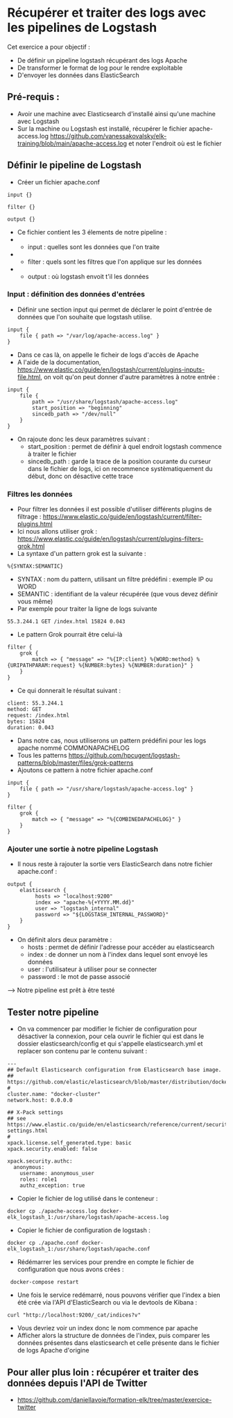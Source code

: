 # Récupérer et traiter des logs avec les pipelines de Logstash

Cet exercice a pour objectif : 
* De définir un pipeline logstash récupérant des logs Apache
* De transformer le format de log pour le rendre exploitable
* D'envoyer les données dans ElasticSearch


## Pré-requis : 
* Avoir une machine avec Elasticsearch d'installé ainsi qu'une machine avec Logstash
* Sur la machine ou Logstash est installé, récupérer le fichier apache-access.log https://github.com/vanessakovalsky/elk-training/blob/main/apache-access.log et noter l'endroit où est le fichier

## Définir le pipeline de Logstash
* Créer un fichier apache.conf 
```
input {}

filter {}

output {}
```
* Ce fichier contient les 3 élements de notre pipeline :
* * input : quelles sont les données que l'on traite
* * filter : quels sont les filtres que l'on applique sur les données
* * output : où logstash envoit t'il les données 

### Input : définition des données d'entrées 

* Définir une section input qui permet de déclarer le point d'entrée de données que l'on souhaite que logstash utilise. 
```
input {
    file { path => "/var/log/apache-access.log" }
}
```
* Dans ce cas là, on appelle le ficheir de logs d'accès de Apache 
* A l'aide de la documentation, https://www.elastic.co/guide/en/logstash/current/plugins-inputs-file.html, on voit qu'on peut donner d'autre paramètres à notre entrée :
```
input {
    file { 
        path => "/usr/share/logstash/apache-access.log"
        start_position => "beginning"
        sincedb_path => "/dev/null"
    }
}
```
* On rajoute donc les deux paramètres suivant : 
  * start_position : permet de définir à quel endroit logstash commence à traiter le fichier
  * sincedb_path : garde la trace de la position courante du curseur dans le fichier de logs, ici on recommence systèmatiquement du début, donc on désactive cette trace 

### Filtres les données

* Pour filtrer les données il est possible d'utiliser différents plugins de filtrage : https://www.elastic.co/guide/en/logstash/current/filter-plugins.html 
* Ici nous allons utiliser grok : https://www.elastic.co/guide/en/logstash/current/plugins-filters-grok.html 
* La syntaxe d'un pattern grok est la suivante :
```
%{SYNTAX:SEMANTIC}
```
  * SYNTAX : nom du pattern, utilisant un filtre prédéfini : exemple IP ou WORD
  * SEMANTIC : identifiant de la valeur récupérée (que vous devez définir vous même)
* Par exemple pour traiter la ligne de logs suivante
```
55.3.244.1 GET /index.html 15824 0.043
```
* Le pattern Grok pourrait être celui-là
```
filter {
    grok {
        match => { "message" => "%{IP:client} %{WORD:method} %{URIPATHPARAM:request} %{NUMBER:bytes} %{NUMBER:duration}" }
    }
}
```
* Ce qui donnerait le résultat suivant :
```
client: 55.3.244.1
method: GET
request: /index.html
bytes: 15824
duration: 0.043
```
*  Dans notre cas, nous utiliserons un pattern prédéfini pour les logs apache nommé COMMONAPACHELOG
*  Tous les patterns https://github.com/hpcugent/logstash-patterns/blob/master/files/grok-patterns
* Ajoutons ce pattern à notre fichier apache.conf
```
input {
    file { path => "/usr/share/logstash/apache-access.log" }
}

filter {
    grok {
        match => { "message" => "%{COMBINEDAPACHELOG}" }
    }
}
```

### Ajouter une sortie à notre pipeline Logstash

* Il nous reste à rajouter la sortie vers ElasticSearch dans notre fichier apache.conf :
```
output {
    elasticsearch {
         hosts => "localhost:9200"
         index => "apache-%{+YYYY.MM.dd}"
         user => "logstash_internal"
		 password => "${LOGSTASH_INTERNAL_PASSWORD}"
    }
}
```
* On définit alors deux paramètre : 
  * hosts : permet de définir l'adresse pour accéder au elasticsearch
  * index : de donner un nom à l'index dans lequel sont envoyé les données
  * user : l'utilisateur à utiliser pour se connecter
  * password : le mot de passe associé

--> Notre pipeline est prêt à être testé

## Tester notre pipeline

* On va commencer par modifier le fichier de configuration pour désactiver la connexion, pour cela ouvrir le fichier qui est dans le dossier elasticsearch/config et qui s'appelle elasticsearch.yml et replacer son contenu par le contenu suivant :
```
---
## Default Elasticsearch configuration from Elasticsearch base image.
## https://github.com/elastic/elasticsearch/blob/master/distribution/docker/src/docker/config/elasticsearch.yml
#
cluster.name: "docker-cluster"
network.host: 0.0.0.0

## X-Pack settings
## see https://www.elastic.co/guide/en/elasticsearch/reference/current/security-settings.html
#
xpack.license.self_generated.type: basic
xpack.security.enabled: false

xpack.security.authc:
  anonymous:
    username: anonymous_user 
    roles: role1
    authz_exception: true
```
* Copier le fichier de log utilisé dans le conteneur : 
```
docker cp ./apache-access.log docker-elk_logstash_1:/usr/share/logstash/apache-access.log
```
* Copier le fichier de configuration de logstash :
```
docker cp ./apache.conf docker-elk_logstash_1:/usr/share/logstash/apache.conf
```
* Rédémarrer les services pour prendre en compte le fichier de configuration que nous avons crées : 
```
 docker-compose restart 
```
* Une fois le service redémarré, nous pouvons vérifier que l'index a bien été crée via l'API d'ElasticSearch ou via le devtools de Kibana : 
```
curl "http://localhost:9200/_cat/indices?v"
```
* Vous devriez voir un index donc le nom commence par apache
* Afficher alors la structure de données de l'index, puis comparer les données présentes dans elasticsearch et celle présente dans le fichier de logs Apache d'origine

## Pour aller plus loin : récupérer et traiter des données depuis l'API de Twitter 

* https://github.com/daniellavoie/formation-elk/tree/master/exercice-twitter

